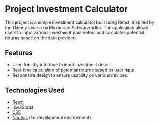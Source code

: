 # Project Investment Calculator

This project is a simple investment calculator built using React, inspired by the Udemy course by Maximilian Schwarzmüller. The application allows users to input various investment parameters and calculates potential returns based on the data provided.

## Features

- User-friendly interface to input investment details.
- Real-time calculation of potential returns based on user input.
- Responsive design to ensure usability on various devices.

## Technologies Used

- [React](https://reactjs.org/)
- [JavaScript](https://developer.mozilla.org/en-US/docs/Web/JavaScript)
- [CSS](https://www.w3schools.com/css/)
- [Node.js](https://nodejs.org/) (for development environment)

